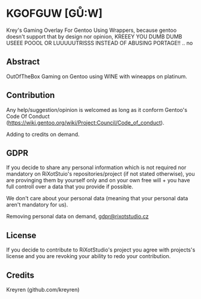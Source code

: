 # KGOFGUW [GŮ:W]
Krey's Gaming Overlay For Gentoo Using Wrappers, because gentoo doesn't support that by design nor opinion, KREEEY YOU DUMB DUMB USEEE POOOL OR LUUUUUTRISSS INSTEAD OF ABUSING PORTAGE!! .. no

## Abstract
OutOfTheBox Gaming on Gentoo using WINE with wineapps on platinum.

## Contribution
Any help/suggestion/opinion is welcomed as long as it conform Gentoo's Code Of Conduct (https://wiki.gentoo.org/wiki/Project:Council/Code_of_conduct).

Adding to credits on demand.

## GDPR
If you decide to share any personal information which is not required nor mandatory on RiXotStuio's repositories/project (if not stated otherwise), you are provinging them by yourself only and on your own free will + you have full controll over a data that you provide if possible.

We don't care about your personal data (meaning that your personal data aren't mandatory for us).

Removing personal data on demand, gdpr@rixotstudio.cz

## License 
If you decide to contribute to RiXotStudio's project you agree with projects's license and you are revoking your ability to redo your contribution.

## Credits
Kreyren (github.com/kreyren)
